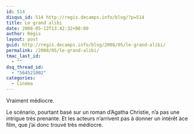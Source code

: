 ```yaml
---
id: 514
disqus_id: 514 http://regis.decamps.info/blog/?p=514
title: Le grand alibi
date: 2008-05-12T13:42:32+00:00
author: Régis
layout: post
guid: http://regis.decamps.info/blog/2008/05/le-grand-alibi/
permalink: /2008/05/le-grand-alibi/
tmac_last_id:
  - ""
dsq_thread_id:
  - "564521002"
categories:
  - Cinéma
---
```

Vraiment médiocre.

Le scénario, pourtant basé sur un roman d’Agatha Christie, n’a pas une intrigue très prenante. Et les acteurs n’arrivent pas à donner un intérêt àce film, que j’ai donc trouvé très médiocre.
